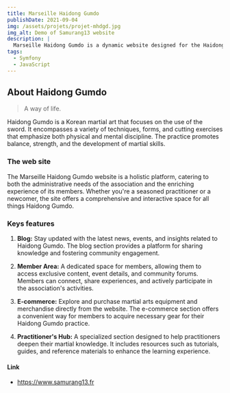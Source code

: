 ```yaml
---
title: Marseille Haidong Gumdo
publishDate: 2021-09-04
img: /assets/projets/projet-mhdgd.jpg
img_alt: Demo of Samurang13 website
description: |
  Marseille Haidong Gumdo is a dynamic website designed for the Haidong Gumdo sports association. Built with Symfony and JavaScript, the site seamlessly integrates various features to cater to both members and practitioners.
tags:
  - Symfony
  - JavaScript
---
```


## About Haidong Gumdo

> A way of life.

Haidong Gumdo is a Korean martial art that focuses on the use of the sword. It encompasses a variety of techniques, forms, and cutting exercises that emphasize both physical and mental discipline. The practice promotes balance, strength, and the development of martial skills.

### The web site

The Marseille Haidong Gumdo website is a holistic platform, catering to both the administrative needs of the association and the enriching experience of its members. Whether you're a seasoned practitioner or a newcomer, the site offers a comprehensive and interactive space for all things Haidong Gumdo.

### Keys features

1. **Blog:** Stay updated with the latest news, events, and insights related to Haidong Gumdo. The blog section provides a platform for sharing knowledge and fostering community engagement.

2. **Member Area:** A dedicated space for members, allowing them to access exclusive content, event details, and community forums. Members can connect, share experiences, and actively participate in the association's activities.

3. **E-commerce:** Explore and purchase martial arts equipment and merchandise directly from the website. The e-commerce section offers a convenient way for members to acquire necessary gear for their Haidong Gumdo practice.

4. **Practitioner's Hub:** A specialized section designed to help practitioners deepen their martial knowledge. It includes resources such as tutorials, guides, and reference materials to enhance the learning experience.

#### Link

- https://www.samurang13.fr
